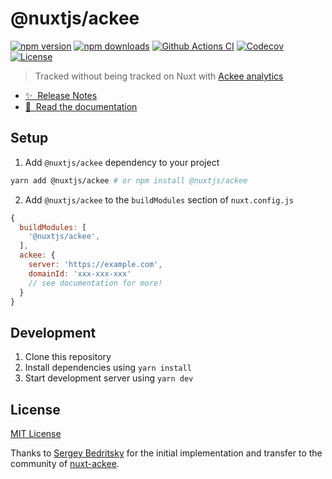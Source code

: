 # @nuxtjs/ackee

[![npm version][npm-version-src]][npm-version-href]
[![npm downloads][npm-downloads-src]][npm-downloads-href]
[![Github Actions CI][github-actions-ci-src]][github-actions-ci-href]
[![Codecov][codecov-src]][codecov-href]
[![License][license-src]][license-href]

> Tracked without being tracked on Nuxt with [Ackee analytics](https://ackee.electerious.com)

- [✨ &nbsp;Release Notes](https://github.com/nuxt-community/ackee-module/blob/main/CHANGELOG.md)
- [📖 &nbsp;Read the documentation](https://ackee.nuxtjs.org)

## Setup

1. Add `@nuxtjs/ackee` dependency to your project

```bash
yarn add @nuxtjs/ackee # or npm install @nuxtjs/ackee
```

2. Add `@nuxtjs/ackee` to the `buildModules` section of `nuxt.config.js`

```js
{
  buildModules: [
    '@nuxtjs/ackee',
  ],
  ackee: {
    server: 'https://example.com',
    domainId: 'xxx-xxx-xxx'
    // see documentation for more!
  }
}
```

## Development

1. Clone this repository
2. Install dependencies using `yarn install`
3. Start development server using `yarn dev`

## License

[MIT License](https://github.com/nuxt-community/ackee-module/blob/main/LICENSE)

Thanks to [Sergey Bedritsky](https://github.com/bdrtsky) for the initial implementation and transfer to the community of [nuxt-ackee](https://github.com/bdrtsky/nuxt-ackee).

<!-- Badges -->

[npm-version-src]: https://img.shields.io/npm/v/@nuxtjs/ackee/latest.svg
[npm-version-href]: https://npmjs.com/package/@nuxtjs/ackee
[npm-downloads-src]: https://img.shields.io/npm/dm/@nuxtjs/ackee.svg
[npm-downloads-href]: https://npmjs.com/package/@nuxtjs/ackee
[github-actions-ci-src]: https://github.com/nuxt-community/ackee-module/workflows/ci/badge.svg
[github-actions-ci-href]: https://github.com/nuxt-community/ackee-module/actions?query=workflow%3Aci
[codecov-src]: https://img.shields.io/codecov/c/github/nuxt-community/ackee-module.svg
[codecov-href]: https://codecov.io/gh/nuxt-community/ackee-module
[license-src]: https://img.shields.io/npm/l/@nuxtjs/ackee.svg
[license-href]: https://npmjs.com/package/@nuxtjs/ackee
